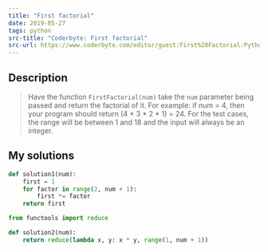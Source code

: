 ```yaml
---
title: "First factorial"
date: 2019-05-27
tags: python
src-title: "Coderbyte: First factorial"
src-url: https://www.coderbyte.com/editor/guest:First%20Factorial:Python
---
```


## Description

> Have the function `FirstFactorial(num)` take the `num` parameter being
> passed and return the factorial of it. For example: if num = 4, then your
> program should return (4 * 3 * 2 * 1) = 24. For the test cases, the range will
> be between 1 and 18 and the input will always be an integer. 

## My solutions

```py
def solution1(num): 
    first = 1
    for factor in range(2, num + 1):
        first *= factor
    return first
```

```py
from functools import reduce

def solution2(num):
    return reduce(lambda x, y: x * y, range(1, num + 1))
```
